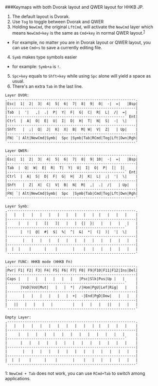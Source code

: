 ###Keymaps with both Dvorak layout and QWER layout for HHKB JP.  

1. The default layout is Dvorak.
2. Use `Tog` to toggle between Dvorak and QWER
3. Holding `NewCmd`, the original `LftCmd`,  will activate the `NewCmd` layer which means `NewCmd+key` is the same as `Cmd+key` in normal QWER layout.<sup>[1](#cmdTab)</sup>
  - For example, no matter you are in Dvorak layout or QWER layout, you can use `Cmd+s` to save a currently editing file.
4. `Symb` makes type symbols easier
  - for example: `Symb+a` is `!`.
5. `Spc+key` equals to `Shft+key` while using `Spc` alone will yield a space as usual.
6. There's an extra `Tab` in the last line.

```
Layer DVOR:
,-----------------------------------------------------------.
|Esc|  1|  2|  3|  4|  5|  6|  7|  8|  9|  0|  -|  =|   |Bsp|
|-----------------------------------------------------------|
|Tab  |  '|   ,|  .|  P|  Y|  F|  G|  C|  R|  L|  /|  =|    |
|------------------------------------------------------` Ent|
|Ctrl  |  A|  O|  E|  U|  I|  D|  H|  T|  N|  S|  -|  \|    |
|-----------------------------------------------------------|
|Shft   |  ;|  Q|  J|  K|  X|  B|  M| W|  V|  Z|   | Up|    |
|-----------------------------------------------------------|
|FN| `| Alt|NewCmd|Symb|  Spc |Symb|Tab|RCmd|Tog|Lft|Dwn|Rgh|
`-----------------------------------------------------------'
```

```
Layer QWER:
,-----------------------------------------------------------.
|Esc|  1|  2|  3|  4|  5|  6|  7|  8|  9| 10|  -|  =|   |Bsp|
|-----------------------------------------------------------|
|Tab  |  Q|  W|  E|  R|  T|  Y|  U|  I|  O|  P|  [|  ]|     |
|------------------------------------------------------` Ent|
|Ctrl  |  A|  S|  D|  F|  G|  H|  J|  K|  L|  ;|  '|  \|    |
|-----------------------------------------------------------|
|Shft   |  Z|  X|  C|  V|  B|  N|  M|  ,|  .|  /|   | Up|   |
|-----------------------------------------------------------|
|FN| `| Alt|NewCmd|Symb|  Spc  |Symb|Tab|Cmd|Tog|Lft|Dwn|Rgh|
`-----------------------------------------------------------'
```

```
Layer Symb:
,-----------------------------------------------------------.
|   |   |   |   |   |   |   |   |   |   |  |   |   |   |    |
|-----------------------------------------------------------|
|     |   |   |   [|   ]|   |   |  {|  }|   |   |   |   |   |
|------------------------------------------------------`    |
|      |  !|  @|  #|  $|  %|  ^|  &|  *|  (|  )|  '|  \|    |
|-----------------------------------------------------------|
|       |   |   |   |   |   |   |   |   |   |   |   |   |   |
|-----------------------------------------------------------|
|  |  |    |      |    |       |    |   |   |   |   |   |   |
`-----------------------------------------------------------'
```

```
Layer FUNC: HHKB mode (HHKB Fn)
,-----------------------------------------------------------.
|Pwr| F1| F2| F3| F4| F5| F6| F7| F8| F9|F10|F11|F12|Ins|Del|
|-----------------------------------------------------------|
|Caps |   |   |   |   |   |   |   |Psc|Slk|Pus|Up |   |     |
|------------------------------------------------------`    |
|      |VoD|VoU|Mut|   |   |  *|  /|Hom|PgU|Lef|Rig|   |    |
|-----------------------------------------------------------|
|       |   |   |   |   |   |  +|  -|End|PgD|Dow|   |   |   |
|-----------------------------------------------------------|
|   ||   |   |   |   |         |   |   |   |   ||   |   |   |
`-----------------------------------------------------------'
```

```
Empty Layer:
,-----------------------------------------------------------.
|   |   |   |   |   |   |   |   |   |   |  |   |   |   |    |
|-----------------------------------------------------------|
|     |   |   |   |   |   |   |   |   |   |   |   |   |     |
|------------------------------------------------------`    |
|      |   |   |   |   |   |   |   |   |   |   |   |   |    |
|-----------------------------------------------------------|
|       |   |   |   |   |   |   |   |   |   |   |   |   |   |
|-----------------------------------------------------------|
|  |  |    |      |    |       |    |   |   |   |   |   |   |
`-----------------------------------------------------------'
```
<a name="cmdTab">1</a>: `NewCmd + Tab` does not work, you can use `RCmd+Tab` to switch among applications.
